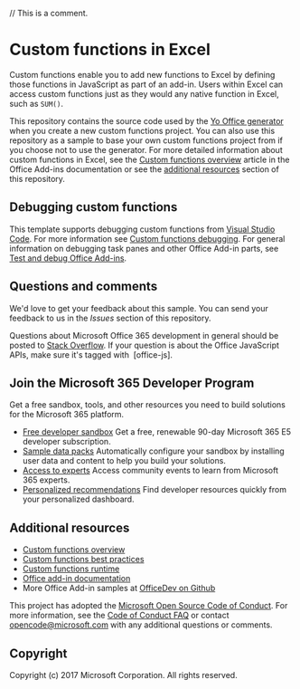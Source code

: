 // This is a comment.

# Custom functions in Excel

Custom functions enable you to add new functions to Excel by defining those functions in JavaScript as part of an add-in. Users within Excel can access custom functions just as they would any native function in Excel, such as `SUM()`.  

This repository contains the source code used by the [Yo Office generator](https://github.com/OfficeDev/generator-office) when you create a new custom functions project. You can also use this repository as a sample to base your own custom functions project from if you choose not to use the generator. For more detailed information about custom functions in Excel, see the [Custom functions overview](https://docs.microsoft.com/office/dev/add-ins/excel/custom-functions-overview) article in the Office Add-ins documentation or see the [additional resources](#additional-resources) section of this repository.

## Debugging custom functions

This template supports debugging custom functions from [Visual Studio Code](https://code.visualstudio.com/). For more information see [Custom functions debugging](https://aka.ms/custom-functions-debug). For general information on debugging task panes and other Office Add-in parts, see [Test and debug Office Add-ins](https://docs.microsoft.com/office/dev/add-ins/testing/test-debug-office-add-ins).

## Questions and comments

We'd love to get your feedback about this sample. You can send your feedback to us in the *Issues* section of this repository.

Questions about Microsoft Office 365 development in general should be posted to [Stack Overflow](http://stackoverflow.com/questions/tagged/office-js+API).  If your question is about the Office JavaScript APIs, make sure it's tagged with  [office-js].

## Join the Microsoft 365 Developer Program
Get a free sandbox, tools, and other resources you need to build solutions for the Microsoft 365 platform.
- [Free developer sandbox](https://developer.microsoft.com/microsoft-365/dev-program#Subscription) Get a free, renewable 90-day Microsoft 365 E5 developer subscription.
- [Sample data packs](https://developer.microsoft.com/microsoft-365/dev-program#Sample) Automatically configure your sandbox by installing user data and content to help you build your solutions.
- [Access to experts](https://developer.microsoft.com/microsoft-365/dev-program#Experts) Access community events to learn from Microsoft 365 experts.
- [Personalized recommendations](https://developer.microsoft.com/microsoft-365/dev-program#Recommendations) Find developer resources quickly from your personalized dashboard.

## Additional resources

* [Custom functions overview](https://docs.microsoft.com/office/dev/add-ins/excel/custom-functions-overview)
* [Custom functions best practices](https://docs.microsoft.com/office/dev/add-ins/excel/custom-functions-best-practices)
* [Custom functions runtime](https://docs.microsoft.com/office/dev/add-ins/excel/custom-functions-runtime)
* [Office add-in documentation](https://docs.microsoft.com/office/dev/add-ins/overview/office-add-ins)
* More Office Add-in samples at [OfficeDev on Github](https://github.com/officedev)

This project has adopted the [Microsoft Open Source Code of Conduct](https://opensource.microsoft.com/codeofconduct/). For more information, see the [Code of Conduct FAQ](https://opensource.microsoft.com/codeofconduct/faq/) or contact [opencode@microsoft.com](mailto:opencode@microsoft.com) with any additional questions or comments.

## Copyright

Copyright (c) 2017 Microsoft Corporation. All rights reserved.
